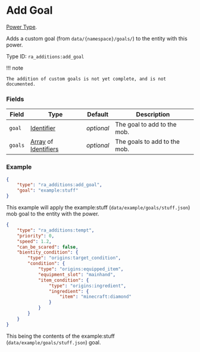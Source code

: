 # Add Goal

[Power Type](../power_types.md).

Adds a custom goal (from `data/{namespace}/goals/`) to the entity with this power.

Type ID: `ra_additions:add_goal`

!!! note

    The addition of custom goals is not yet complete, and is not documented.

### Fields

Field  | Type | Default | Description
-------|------|---------|-------------
`goal` | [Identifier](../data_types/identifier.md) | _optional_ | The goal to add to the mob.
`goals` | [Array]() of [Identifiers](../data_types/identifier.md) | _optional_ | The goals to add to the mob.


### Example
```json
{
    "type": "ra_additions:add_goal",
    "goal": "example:stuff"
}
```
This example will apply the example:stuff (`data/example/goals/stuff.json`) mob goal to the entity with the power.
```json
{
    "type": "ra_additions:tempt",
    "priority": 0,
    "speed": 1.2,
    "can_be_scared": false,
    "bientity_condition": {
        "type": "origins:target_condition",
        "condition": {
            "type": "origins:equipped_item",
            "equipment_slot": "mainhand",
            "item_condition": {
                "type": "origins:ingredient",
                "ingredient": {
                    "item": "minecraft:diamond"
                }
            }
        }
    }
}
```
This being the contents of the example:stuff (`data/example/goals/stuff.json`) goal.